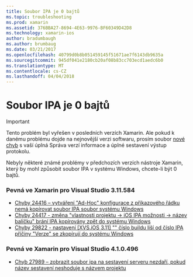 ```yaml
---
title: Soubor IPA je 0 bajtů
ms.topic: troubleshooting
ms.prod: xamarin
ms.assetid: 376BBA27-8694-4E63-9976-BF60349D42D8
ms.technology: xamarin-ios
author: bradumbaugh
ms.author: brumbaug
ms.date: 03/21/2017
ms.openlocfilehash: 40799d0b8b051459145f51671ae7f6143db9635a
ms.sourcegitcommit: 945df041e2180cb20af08b83cc703ecd1aedc6b0
ms.translationtype: MT
ms.contentlocale: cs-CZ
ms.lasthandoff: 04/04/2018
---
```

# <a name="ipa-file-is-0-bytes"></a>Soubor IPA je 0 bajtů

> [!IMPORTANT]
> Tento problém byl vyřešen v posledních verzích Xamarin. Ale pokud k danému problému dojde na nejnovější verzi softwaru, prosím soubor [nové chyb](~/cross-platform/troubleshooting/questions/howto-file-bug.md) s vaší úplná Správa verzí informace a úplné sestavení výstup protokolu.



Nebyly některé známé problémy v předchozích verzích nástroje Xamarin, který by mohl způsobit soubor IPA v systému Windows, chcete-li být 0 bajtů. 

### <a name="fixed-in-xamarin-for-visual-studio-311584"></a>Pevná ve Xamarin pro Visual Studio 3.11.584 
- [Chyby 24416 – vytváření "Ad-Hoc" konfigurace z příkazového řádku nemá kopírovat soubor IPA soubor systému Windows](https://bugzilla.xamarin.com/show_bug.cgi?id=24416)
- [Chyby 24417 - změna "vlastnosti projektu -> iOS IPA možnosti -> název balíčku" brání IPA kopírovány zpět do systému Windows](https://bugzilla.xamarin.com/show_bug.cgi?id=24417)
- [Chyby 29822 - nastavení [XVS.iOS 3.11] "" číslo buildu liší od číslo IPA příčiny "Verze" se zkopírují do systému Windows](https://bugzilla.xamarin.com/show_bug.cgi?id=29822)

### <a name="fixed-in-xamarin-for-visual-studio-410496"></a>Pevná ve Xamarin pro Visual Studio 4.1.0.496
- [Chyb 27989 – zobrazit soubor ipa na sestavení serveru nezdaří, pokud název sestavení neshoduje s názvem projektu](https://bugzilla.xamarin.com/show_bug.cgi?id=27989)
